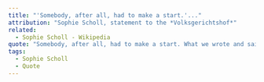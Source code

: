 ```yaml
---
title: "'Somebody, after all, had to make a start.'..."
attribution: "Sophie Scholl, statement to the *Volksgerichtshof*"
related:
  - Sophie Scholl - Wikipedia
quote: "Somebody, after all, had to make a start. What we wrote and said is also believed by many others. They just don't dare express themselves as we did."
tags:
  - Sophie Scholl
  - Quote
---
```

